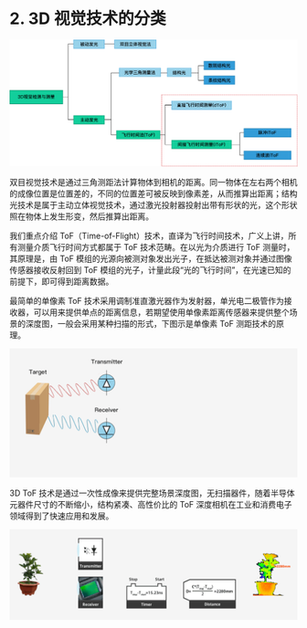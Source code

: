 # 2. 3D 视觉技术的分类

![技术分类](pic/z-img206.png)

双目视觉技术是通过三角测距法计算物体到相机的距离。同一物体在左右两个相机的成像位置是位置差的，不同的位置差可被反映到像素差，从而推算出距离；结构光技术是属于主动立体视觉技术，通过激光投射器投射出带有形状的光，这个形状照在物体上发生形变，然后推算出距离。

我们重点介绍 ToF（Time-of-Flight）技术，直译为飞行时间技术，广义上讲，所有测量介质飞行时间方式都属于 ToF 技术范畴。在以光为介质进行 ToF 测量时，其原理是，由 ToF 模组的光源向被测对象发出光子，在抵达被测对象并通过图像传感器接收反射回到 ToF 模组的光子，计量此段“光的飞行时间”，在光速已知的前提下，即可得到距离数据。

最简单的单像素 ToF 技术采用调制准直激光器作为发射器，单光电二极管作为接收器，可以用来提供单点的距离信息，若期望使用单像素距离传感器来提供整个场景的深度图，一般会采用某种扫描的形式，下图示是单像素 ToF 测距技术的原理。

![单像素ToF测距技术的原理](pic/nimg6.gif)

3D ToF 技术是通过一次性成像来提供完整场景深度图，无扫描器件，随着半导体元器件尺寸的不断缩小，结构紧凑、高性价比的 ToF 深度相机在工业和消费电子领域得到了快速应用和发展。

![花盆测距图](pic/nimg7.gif)
